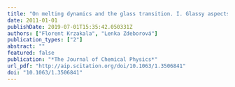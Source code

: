 ```yaml
---
title: "On melting dynamics and the glass transition. I. Glassy aspects of melting dynamics"
date: 2011-01-01
publishDate: 2019-07-01T15:35:42.050331Z
authors: ["Florent Krzakala", "Lenka Zdeborová"]
publication_types: ["2"]
abstract: ""
featured: false
publication: "*The Journal of Chemical Physics*"
url_pdf: "http://aip.scitation.org/doi/10.1063/1.3506841"
doi: "10.1063/1.3506841"
---
```



